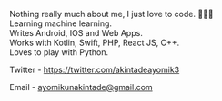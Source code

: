 Nothing really much about me, I just love to code. 👨🏾‍💻<br>
Learning machine learning.<br>
Writes Android, IOS and Web Apps.<br>
Works with Kotlin, Swift, PHP, React JS, C++.<br>
Loves to play with Python.<br>

Twitter - https://twitter.com/akintadeayomik3 <br>

Email - ayomikunakintade@gmail.com <br>


<!---
<p><img align="left" src="https://github-readme-stats.vercel.app/api/top-langs?username=WilAy1&show_icons=true&locale=en&layout=compact" alt="wilay1" /></p>

<p>&nbsp;<img align="center" src="https://github-readme-stats.vercel.app/api?username=WilAy1&show_icons=true&locale=en" alt="wilay1" /></p>


WilAy1/WilAy1 is a ✨ special ✨ repository because its `README.md` (this file) appears on your GitHub profile.
You can click the Preview link to take a look at your changes.
--->
